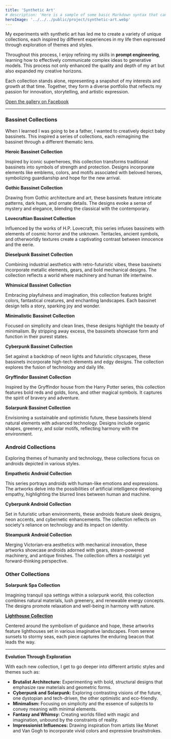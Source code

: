 ```yaml
---
title: 'Synthetic Art'
# description: 'Here is a sample of some basic Markdown syntax that can be used when writing Markdown content in Astro.'
heroImage: '../../../public/project/synthetic-art.webp'
---
```


My experiments with synthetic art has led me to create a variety of unique collections, each inspired by different experiences in my life then expressed through exploration of themes and styles.

Throughout this process, I enjoy refining my skills in **prompt engineering**, learning how to effectively communicate complex ideas to generative models. This process not only enhanced the quality and depth of my art but also expanded my creative horizons.

Each collection stands alone, representing a snapshot of my interests and growth at that time. Together, they form a diverse portfolio that reflects my passion for innovation, storytelling, and artistic expression.

[Open the gallery on Facebook](https://www.facebook.com/profile.php?id=61552743182916)

---

### **Bassinet Collections**

When I learned I was going to be a father, I wanted to creatively depict baby bassinets. This inspired a series of collections, each reimagining the bassinet through a different thematic lens.

**Heroic Bassinet Collection**

Inspired by iconic superheroes, this collection transforms traditional bassinets into symbols of strength and protection. Designs incorporate elements like emblems, colors, and motifs associated with beloved heroes, symbolizing guardianship and hope for the new arrival.

**Gothic Bassinet Collection**

Drawing from Gothic architecture and art, these bassinets feature intricate patterns, dark hues, and ornate details. The designs evoke a sense of mystery and elegance, blending the classical with the contemporary.

**Lovecraftian Bassinet Collection**

Influenced by the works of H.P. Lovecraft, this series infuses bassinets with elements of cosmic horror and the unknown. Tentacles, ancient symbols, and otherworldly textures create a captivating contrast between innocence and the eerie.

**Dieselpunk Bassinet Collection**

Combining industrial aesthetics with retro-futuristic vibes, these bassinets incorporate metallic elements, gears, and bold mechanical designs. The collection reflects a world where machinery and human life intertwine.

**Whimsical Bassinet Collection**

Embracing playfulness and imagination, this collection features bright colors, fantastical creatures, and enchanting landscapes. Each bassinet design tells a story, sparking joy and wonder.

**Minimalistic Bassinet Collection**

Focused on simplicity and clean lines, these designs highlight the beauty of minimalism. By stripping away excess, the bassinets showcase form and function in their purest states.

**Cyberpunk Bassinet Collection**

Set against a backdrop of neon lights and futuristic cityscapes, these bassinets incorporate high-tech elements and edgy designs. The collection explores the fusion of technology and daily life.

**Gryffindor Bassinet Collection**

Inspired by the Gryffindor house from the Harry Potter series, this collection features bold reds and golds, lions, and other magical symbols. It captures the spirit of bravery and adventure.

**Solarpunk Bassinet Collection**

Envisioning a sustainable and optimistic future, these bassinets blend natural elements with advanced technology. Designs include organic shapes, greenery, and solar motifs, reflecting harmony with the environment.

### **Android Collections**

Exploring themes of humanity and technology, these collections focus on androids depicted in various styles.

**Empathetic Android Collection**

This series portrays androids with human-like emotions and expressions. The artworks delve into the possibilities of artificial intelligence developing empathy, highlighting the blurred lines between human and machine.

**Cyberpunk Android Collection**

Set in futuristic urban environments, these androids feature sleek designs, neon accents, and cybernetic enhancements. The collection reflects on society's reliance on technology and its impact on identity.

**Steampunk Android Collection**

Merging Victorian-era aesthetics with mechanical innovation, these artworks showcase androids adorned with gears, steam-powered machinery, and antique finishes. The collection offers a nostalgic yet forward-thinking perspective.

### **Other Collections**

**Solarpunk Spa Collection**

Imagining tranquil spa settings within a solarpunk world, this collection combines natural materials, lush greenery, and renewable energy concepts. The designs promote relaxation and well-being in harmony with nature.

[**Lighthouse Collection**](https://www.facebook.com/61552743182916/posts/pfbid02CT7dePt9bHHsLssrR1hFLtjvEcs5vwbQ8UDGzByEvagjGPc79uAp7SDjJ4gCK5mul/?app=fbl)

Centered around the symbolism of guidance and hope, these artworks feature lighthouses set in various imaginative landscapes. From serene sunsets to stormy seas, each piece captures the enduring beacon that leads the way.

---

**Evolution Through Exploration**

With each new collection, I get to go deeper into different artistic styles and themes such as:

- **Brutalist Architecture:** Experimenting with bold, structural designs that emphasize raw materials and geometric forms.
- **Cyberpunk and Solarpunk:** Exploring contrasting visions of the future, one dystopian and tech-driven, the other optimistic and eco-friendly.
- **Minimalism:** Focusing on simplicity and the essence of subjects to convey meaning with minimal elements.
- **Fantasy and Whimsy:** Creating worlds filled with magic and imagination, unbound by the constraints of reality.
- **Impressionist Influences:** Drawing inspiration from artists like Monet and Van Gogh to incorporate vivid colors and expressive brushstrokes.